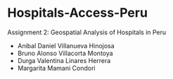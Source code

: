 # Hospitals-Access-Peru
Assignment 2: Geospatial Analysis of Hospitals in Peru
- Anibal Daniel Villanueva Hinojosa
- Bruno Alonso Villacorta Montoya
- Durga Valentina Linares Herrera
- Margarita Mamani Condori
